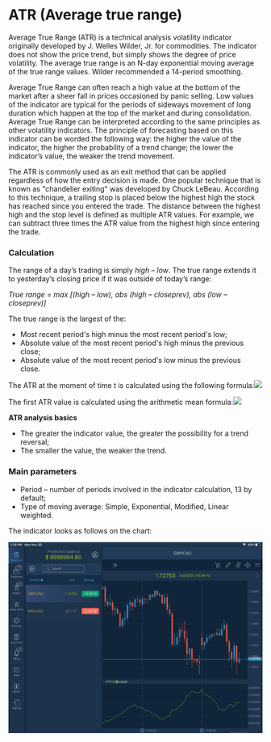 # ATR \(Average true range\)

Average True Range \(ATR\) is a technical analysis volatility indicator originally developed by J. Welles Wilder, Jr. for commodities. The indicator does not show the price trend, but simply shows the degree of price volatility. The average true range is an N-day exponential moving average of the true range values. Wilder recommended a 14-period smoothing.

Average True Range can often reach a high value at the bottom of the market after a sheer fall in prices occasioned by panic selling. Low values of the indicator are typical for the periods of sideways movement of long duration which happen at the top of the market and during consolidation. Average True Range can be interpreted according to the same principles as other volatility indicators. The principle of forecasting based on this indicator can be worded the following way: the higher the value of the indicator, the higher the probability of a trend change; the lower the indicator’s value, the weaker the trend movement.

The ATR is commonly used as an exit method that can be applied regardless of how the entry decision is made. One popular technique that is known as "chandelier exiting" was developed by Chuck LeBeau. According to this technique, a trailing stop is placed below the highest high the stock has reached since you entered the trade. The distance between the highest high and the stop level is defined as multiple ATR values. For example, we can subtract three times the ATR value from the highest high since entering the trade.

### Calculation <a id="calculation"></a>

The range of a day’s trading is simply _high – low_. The true range extends it to yesterday’s closing price if it was outside of today’s range:

_True range = max \[\(high – low\), abs \(high – closeprev\), abs \(low – closeprev\)\]_

The true range is the largest of the:

* Most recent period's high minus the most recent period's low;
* Absolute value of the most recent period's high minus the previous close;
* Absolute value of the most recent period's low minus the previous close.

The ATR at the moment of time t is calculated using the following formula:![](https://gblobscdn.gitbook.com/assets%2F-LMCqxhh2XAdWPUjcvxR%2F-MMynEAEOWVQ1f2RCFoU%2F-MMyrHeMakt-_VzscswZ%2Fimage.png?alt=media&token=ea77c4c0-50c6-4d86-a513-d0049af5c951)

The first ATR value is calculated using the arithmetic mean formula:![](https://gblobscdn.gitbook.com/assets%2F-LMCqxhh2XAdWPUjcvxR%2F-MMynEAEOWVQ1f2RCFoU%2F-MMyrQATeFMk0WWdVFjr%2Fimage.png?alt=media&token=8dc3e01e-dfbe-4cbd-8246-31f10c9c18f0)

**ATR analysis basics**

* The greater the indicator value, the greater the possibility for a trend reversal;
* The smaller the value, the weaker the trend.

### Main parameters <a id="main-parameters"></a>

* Period – number of periods involved in the indicator calculation, 13 by default;
* Type of moving average: Simple, Exponential, Modified, Linear weighted.

The indicator looks as follows on the chart:

![](../../../../../.gitbook/assets/atr%20%284%29.jpg)

